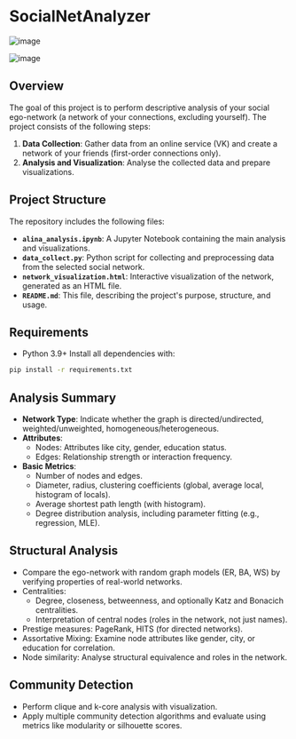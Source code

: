 # SocialNetAnalyzer

![image](https://github.com/user-attachments/assets/146e741c-c5d7-43e2-8f23-22f79e00493e)

![image](https://github.com/user-attachments/assets/4d0eef45-d047-45c3-8195-6311a81930d2)



## Overview

The goal of this project is to perform descriptive analysis of your social ego-network (a network of your connections, excluding yourself). The project consists of the following steps:

1. **Data Collection**: Gather data from an online service (VK) and create a network of your friends (first-order connections only).
2. **Analysis and Visualization**: Analyse the collected data and prepare visualizations.

## Project Structure

The repository includes the following files:

- **`alina_analysis.ipynb`**: A Jupyter Notebook containing the main analysis and visualizations.
- **`data_collect.py`**: Python script for collecting and preprocessing data from the selected social network.
- **`network_visualization.html`**: Interactive visualization of the network, generated as an HTML file.
- **`README.md`**: This file, describing the project's purpose, structure, and usage.

## Requirements

- Python 3.9+
Install all dependencies with:
```bash
pip install -r requirements.txt
```

## Analysis Summary

- **Network Type**: Indicate whether the graph is directed/undirected, weighted/unweighted, homogeneous/heterogeneous.
- **Attributes**:
  - Nodes: Attributes like city, gender, education status.
  - Edges: Relationship strength or interaction frequency.
- **Basic Metrics**:
  - Number of nodes and edges.
  - Diameter, radius, clustering coefficients (global, average local, histogram of locals).
  - Average shortest path length (with histogram).
  - Degree distribution analysis, including parameter fitting (e.g., regression, MLE).

## Structural Analysis

- Compare the ego-network with random graph models (ER, BA, WS) by verifying properties of real-world networks.
- Centralities:
  - Degree, closeness, betweenness, and optionally Katz and Bonacich centralities.
  - Interpretation of central nodes (roles in the network, not just names).
- Prestige measures: PageRank, HITS (for directed networks).
- Assortative Mixing: Examine node attributes like gender, city, or education for correlation.
- Node similarity: Analyse structural equivalence and roles in the network.

## Community Detection

- Perform clique and k-core analysis with visualization.
- Apply multiple community detection algorithms and evaluate using metrics like modularity or silhouette scores.


